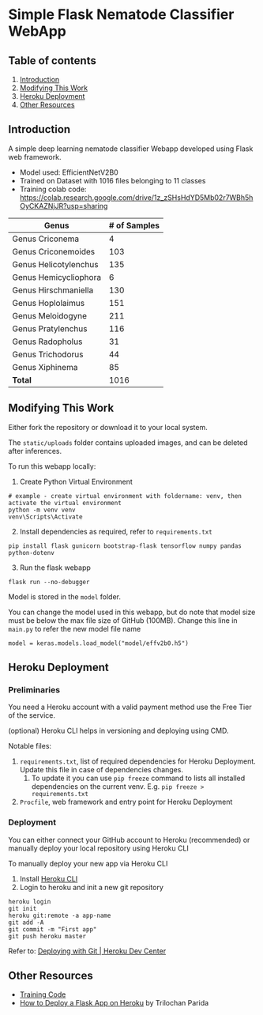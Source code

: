 # Simple Flask Nematode Classifier WebApp
## Table of contents
1. [Introduction](#introduction)
2. [Modifying This Work](#improve)
3. [Heroku Deployment](#heroku)
4. [Other Resources](#ref)


## Introduction <a name="introduction"></a>
A simple deep learning nematode classifier Webapp developed using Flask web framework. 
- Model used: EfficientNetV2B0
- Trained on Dataset with 1016 files belonging to 11 classes
- Training colab code: https://colab.research.google.com/drive/1z_zSHsHdYD5Mb02r7WBh5hOyCKAZNjJR?usp=sharing

| Genus                 | # of Samples |
|-----------------------|--------------|
| Genus Criconema       | 4            |
| Genus Criconemoides   | 103          |
| Genus Helicotylenchus | 135          |
| Genus Hemicycliophora | 6            |
| Genus Hirschmaniella  | 130          |
| Genus Hoplolaimus     | 151          |
| Genus Meloidogyne     | 211          |
| Genus Pratylenchus    | 116          |
| Genus Radopholus      | 31           |
| Genus Trichodorus     | 44           |
| Genus Xiphinema       | 85           |
|             **Total** | 1016         |

## Modifying This Work <a name="improve"></a>
Either fork the repository or download it to your local system.

The `static/uploads` folder contains uploaded images, and can be deleted after inferences.

To run this webapp locally: 
1. Create Python Virtual Environment
```
# example - create virtual environment with foldername: venv, then activate the virtual environment
python -m venv venv
venv\Scripts\Activate
```
2. Install dependencies as required, refer to `requirements.txt`
```
pip install flask gunicorn bootstrap-flask tensorflow numpy pandas python-dotenv 
```
3. Run the flask webapp
```
flask run --no-debugger
```

Model is stored in the `model` folder.

You can change the model used in this webapp, but do note that model size must be below the max file size of GitHub (100MB). 
Change this line in  `main.py` to refer the new model file name 
```
model = keras.models.load_model("model/effv2b0.h5")
```


## Heroku Deployment <a name="heroku"></a>
### Preliminaries
You need a Heroku account with a valid payment method use the Free Tier of the service. 

(optional) Heroku CLI helps in versioning and deploying using CMD. 

Notable files: 
1. `requirements.txt`, list of required dependencies for Heroku Deployment. Update this file in case of dependencies changes. 
   1. To update it you can use `pip freeze` command to lists all installed dependencies on the current venv. E.g. `pip freeze > requirements.txt`
2. `Procfile`, web framework and entry point for Heroku Deployment


### Deployment
You can either connect your GitHub account to Heroku (recommended) or manually deploy your local repository using Heroku CLI  

To manually deploy your new app via Heroku CLI 
1. Install [Heroku CLI](https://devcenter.heroku.com/articles/heroku-cli)
2. Login to heroku and init a new git repository
```
heroku login
git init
heroku git:remote -a app-name
git add -A
git commit -m "First app"
git push heroku master
```
Refer to: [Deploying with Git | Heroku Dev Center](https://devcenter.heroku.com/articles/git)



## Other Resources <a name="ref"></a>
- [Training Code](https://colab.research.google.com/drive/1z_zSHsHdYD5Mb02r7WBh5hOyCKAZNjJR?usp=sharing)
- [How to Deploy a Flask App on Heroku](https://dev.to/techparida/how-to-deploy-a-flask-app-on-heroku-heb) by Trilochan Parida
